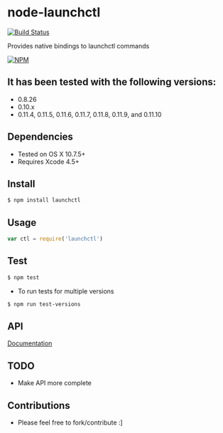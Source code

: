 # node-launchctl

[![Build Status](https://travis-ci.org/evanlucas/node-launchctl.png?branch=master)](https://travis-ci.org/evanlucas/node-launchctl)

Provides native bindings to launchctl commands

[![NPM](https://nodei.co/npm/launchctl.png?downloads=true)](https://nodei.co/npm/launchctl/)

## It has been tested with the following versions:

- 0.8.26
- 0.10.x
- 0.11.4, 0.11.5, 0.11.6, 0.11.7, 0.11.8, 0.11.9, and 0.11.10

## Dependencies

- Tested on OS X 10.7.5+
- Requires Xcode 4.5+

## Install

```bash
$ npm install launchctl
```

## Usage

```js
var ctl = require('launchctl')
```

## Test

```bash
$ npm test
```

- To run tests for multiple versions

```bash
$ npm run test-versions
```

## API

 [Documentation](http://evanlucas.github.io/node-launchctl)

## TODO

- Make API more complete

## Contributions

- Please feel free to fork/contribute :]

